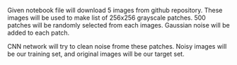 Given notebook file will download 5 images from github repository. 
These images will be used to make list of 256x256 grayscale patches.
500 patches will be randomly selected from each images.
Gaussian noise will be added to each patch.

CNN network will try to clean noise frome these patches.
Noisy images will be our training set, and original images will be
our target set.
